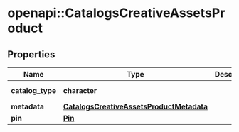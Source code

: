 # openapi::CatalogsCreativeAssetsProduct


## Properties
Name | Type | Description | Notes
------------ | ------------- | ------------- | -------------
**catalog_type** | **character** |  | [Enum: [CREATIVE_ASSETS]] 
**metadata** | [**CatalogsCreativeAssetsProductMetadata**](CatalogsCreativeAssetsProductMetadata.md) |  | 
**pin** | [**Pin**](Pin.md) |  | 


